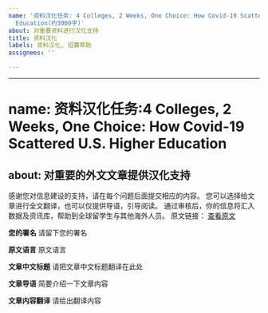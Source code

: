 ```yaml
---
name: '资料汉化任务: 4 Colleges, 2 Weeks, One Choice: How Covid-19 Scattered U.S. Higher
  Education(约3000字)'
about: 对重要资料进行汉化支持
title: 资料汉化
labels: 资料汉化, 招募帮助
assignees: ''

---
```


---
# name: 资料汉化任务:4 Colleges, 2 Weeks, One Choice: How Covid-19 Scattered U.S. Higher Education
about: 对重要的外文文章提供汉化支持
---

感谢您对信息建设的支持，请在每个问题后面提交相应的内容。
您可以选择给文章进行全文翻译，也可以仅提供导语，引导阅读。
通过审核后，你的信息将汇入数据及资讯库，帮助到全球留学生与其他海外人员。
原文链接：
[查看原文](https://www.chronicle.com/interactives/covid-closures-part-2)

**您的署名**
请留下您的署名

**原文语言**
原文语言

**文章中文标题**
请把文章中文标题翻译在此处

**文章导语**
简要介绍一下文章内容

**文章内容翻译**
请给出翻译内容
